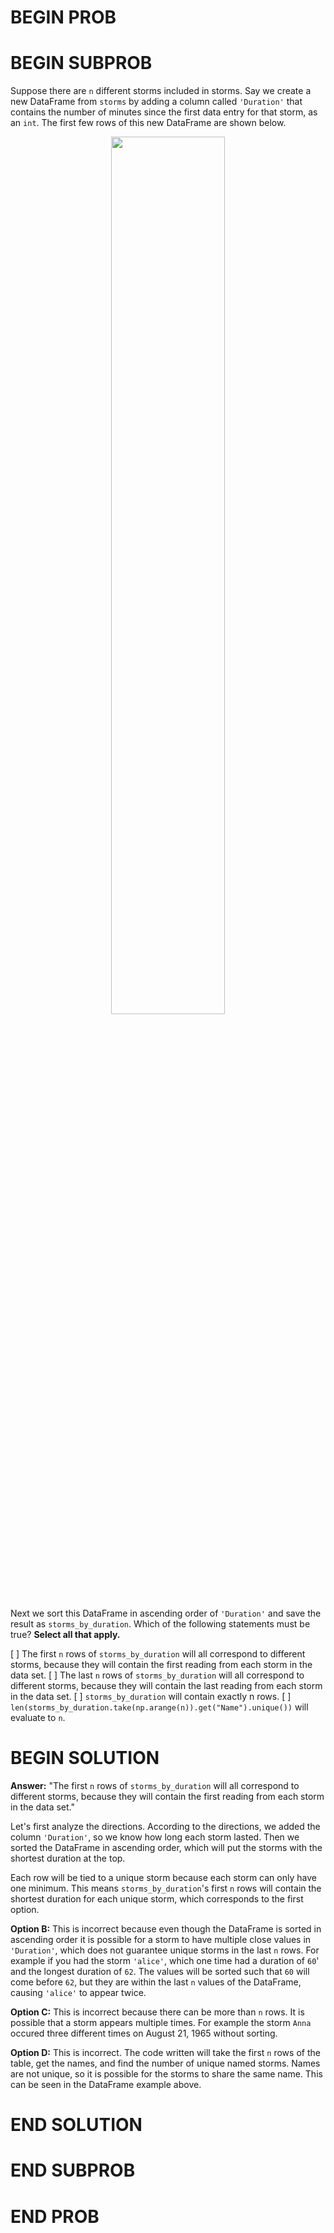 # BEGIN PROB

# BEGIN SUBPROB

Suppose there are `n` different storms included in storms.
Say we create a new DataFrame from `storms` by adding a column called `'Duration'` that
contains the number of minutes since the first data entry for that storm, as an `int`. The
first few rows of this new DataFrame are shown below.

<center><img src='../assets/images/wi23-midterm/q4_wi23-midterm.png' width=60%></center>

Next we sort this DataFrame in ascending order of `'Duration'` and save the result as
`storms_by_duration`. Which of the following statements must be true? **Select all that
apply.**

[ ] The first `n` rows of `storms_by_duration` will all correspond to different storms, because
they will contain the first reading from each storm in the data set.
[ ] The last `n` rows of `storms_by_duration` will all correspond to different storms, because
they will contain the last reading from each storm in the data set.
[ ] `storms_by_duration` will contain exactly n rows.
[ ] `len(storms_by_duration.take(np.arange(n)).get("Name").unique())` will evaluate
to `n`.


# BEGIN SOLUTION

**Answer:** "The first `n` rows of `storms_by_duration` will all correspond to different storms, because
they will contain the first reading from each storm in the data set."

Let's first analyze the directions. According to the directions, we added the column `'Duration'`, so we know how long each storm lasted. Then we sorted the DataFrame in ascending order, which will put the storms with the shortest duration at the top.

Each row will be tied to a unique storm because each storm can only have one minimum. This means `storms_by_duration`'s first `n` rows will contain the shortest duration for each unique storm, which corresponds to the first option.

**Option B:** This is incorrect because even though the DataFrame is sorted in ascending order it is possible for a storm to have multiple close values in `'Duration'`, which does not guarantee unique storms in the last `n` rows. For example if you had the storm `'alice'`, which one time had a duration of `60`' and the longest duration of `62`. The values will be sorted such that `60` will come before `62`, but they are within the last `n` values of the DataFrame, causing `'alice'` to appear twice.

**Option C:** This is incorrect because there can be more than `n` rows. It is possible that a storm appears multiple times. For example the storm `Anna` occured three different times on August 21, 1965 without sorting.

**Option D:** This is incorrect. The code written will take the first `n` rows of the table, get the names, and find the number of unique named storms. Names are not unique, so it is possible for the storms to share the same name. This can be seen in the DataFrame example above.

# END SOLUTION

# END SUBPROB

# END PROB